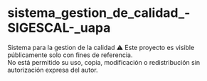 # sistema_gestion_de_calidad_-SIGESCAL-_uapa
Sistema para la gestion de la calidad
⚠️ Este proyecto es visible públicamente solo con fines de referencia.  
No está permitido su uso, copia, modificación o redistribución sin autorización expresa del autor.
